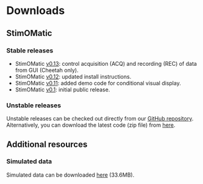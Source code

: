 # Downloads #


## StimOMatic ##
### Stable releases ###
- StimOMatic [v0.13][v0.13]: control acquisition (ACQ) and recording (REC) of data from GUI (Cheetah only).
- StimOMatic [v0.12][v0.12]: updated install instructions.
- StimOMatic [v0.11][v0.11]: added demo code for conditional visual display.
- StimOMatic [v0.1][v0.1]: initial public release.  

### Unstable releases ###
Unstable releases can be checked out directly from our [GitHub repository][repo].  
Alternatively, you can download the latest code (zip file) from [here][zip-source]. 


## Additional resources ##
### Simulated data ###
Simulated data can be downloaded [here][sim_data] (33.6MB).

[v0.13]: https://github.com/StimOMatic/StimOMatic/archive/v0.13.zip
[v0.12]: https://github.com/StimOMatic/StimOMatic/archive/v0.12.zip
[v0.11]: https://github.com/StimOMatic/StimOMatic/archive/v0.11.zip
[v0.1]: https://github.com/StimOMatic/StimOMatic/archive/v0.1.zip
[repo]: https://github.com/StimOMatic/StimOMatic
[sim_data]: http://stimomatic.brain.mpg.de/media/LFPsimOsc_data1.zip
[zip-source]: https://github.com/StimOMatic/StimOMatic/archive/master.zip
